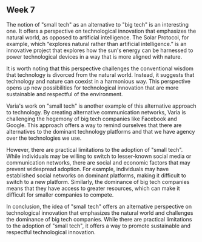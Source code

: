 ## Week 7

The notion of "small tech" as an alternative to "big tech" is an interesting one. It offers a perspective on technological innovation that emphasizes the natural world, as opposed to artificial intelligence. The Solar Protocol, for example, which “explores natural rather than artificial intelligence.” is an innovative project that explores how the sun's energy can be harnessed to power technological devices in a way that is more aligned with nature.

It is worth noting that this perspective challenges the conventional wisdom that technology is divorced from the natural world. Instead, it suggests that technology and nature can coexist in a harmonious way. This perspective opens up new possibilities for technological innovation that are more sustainable and respectful of the environment.

Varia's work on "small tech" is another example of this alternative approach to technology. By creating alternative communication networks, Varia is challenging the hegemony of big tech companies like Facebook and Google. This approach offers a way to remind ourselves that there are alternatives to the dominant technology platforms and that we have agency over the technologies we use.

However, there are practical limitations to the adoption of "small tech". While individuals may be willing to switch to lesser-known social media or communication networks, there are social and economic factors that may prevent widespread adoption. For example, individuals may have established social networks on dominant platforms, making it difficult to switch to a new platform. Similarly, the dominance of big tech companies means that they have access to greater resources, which can make it difficult for smaller companies to compete.

In conclusion, the idea of "small tech" offers an alternative perspective on technological innovation that emphasizes the natural world and challenges the dominance of big tech companies. While there are practical limitations to the adoption of "small tech", it offers a way to promote sustainable and respectful technological innovation.
